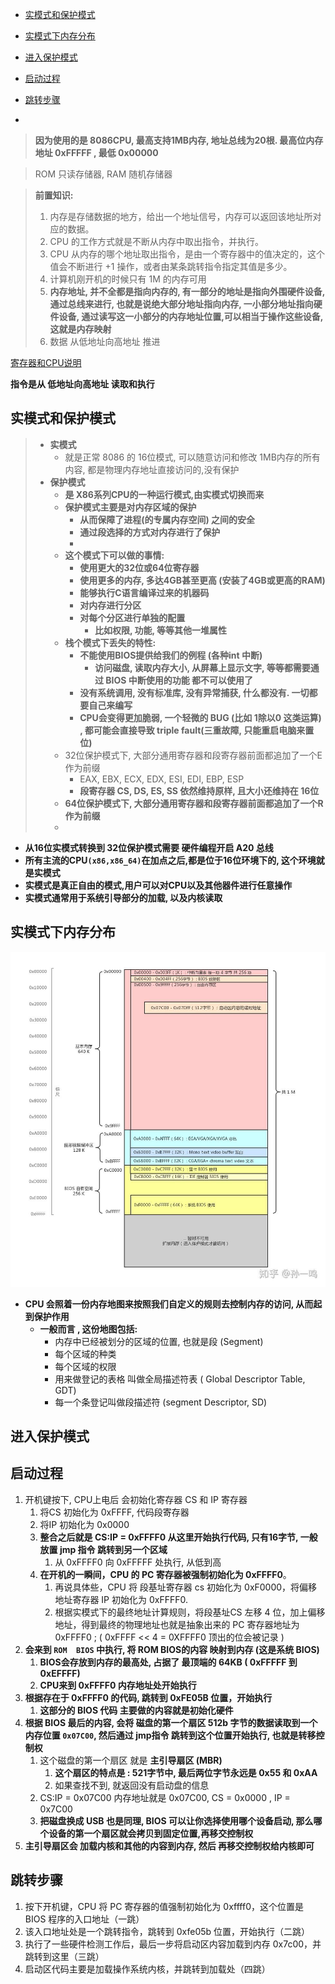 - [实模式和保护模式](#实模式和保护模式)

- [实模式下内存分布](#实模式下内存分布)

- [进入保护模式](#进入保护模式)

- [启动过程](#启动过程)

- [跳转步骤](#跳转步骤)

- 

  

> **因为使用的是  8086CPU, 最高支持1MB内存, 地址总线为20根. 最高位内存地址 0xFFFFF ,  最低 0x00000**

> ROM 只读存储器,   RAM 随机存储器

> **前置知识:**
>
> 1. 内存是存储数据的地方，给出一个地址信号，内存可以返回该地址所对应的数据。
> 2. CPU 的工作方式就是不断从内存中取出指令，并执行。
> 3. CPU 从内存的哪个地址取出指令，是由一个寄存器中的值决定的，这个值会不断进行 +1 操作，或者由某条跳转指令指定其值是多少。
> 4. 计算机刚开机的时候只有 1M 的内存可用
> 5. **内存地址, 并不全都是指向内存的, 有一部分的地址是指向外围硬件设备, 通过总线来进行, 也就是说绝大部分地址指向内存, 一小部分地址指向硬件设备, 通过读写这一小部分的内存地址位置,可以相当于操作这些设备, 这就是内存映射**
> 6. 数据 从低地址向高地址 推进



[寄存器和CPU说明](CPU_8086和ASM汇编.md)

**指令是从 低地址向高地址 读取和执行**



## 实模式和保护模式

> - **实模式**
>   - 就是正常 8086 的 16位模式, 可以随意访问和修改 1MB内存的所有内容, 都是物理内存地址直接访问的,没有保护
> - **保护模式**
>   - **是 X86系列CPU的一种运行模式,由实模式切换而来**
>   - **保护模式主要是对内存区域的保护**
>     - **从而保障了进程(的专属内存空间) 之间的安全**
>     - **通过段选择的方式对内存进行了保护**
>     - 
>   - **这个模式下可以做的事情:**
>     - **使用更大的32位或64位寄存器**
>     - **使用更多的内存, 多达4GB甚至更高 (安装了4GB或更高的RAM)**
>     - **能够执行C语言编译过来的机器码**
>     - **对内存进行分区**
>     - **对每个分区进行单独的配置**
>       - **比如权限, 功能, 等等其他一堆属性**
>   - **栈个模式下丢失的特性:**
>     - **不能使用BIOS提供给我们的例程 (各种int 中断)**
>       - **访问磁盘, 读取内存大小, 从屏幕上显示文字, 等等都需要通过 BIOS 中断使用的功能 都不可以使用了**
>     - **没有系统调用, 没有标准库, 没有异常捕获, 什么都没有. 一切都要自己来编写**
>     - **CPU会变得更加脆弱, 一个轻微的 BUG (比如 1除以0 这类运算) , 都可能会直接导致 triple fault(三重故障, 只能重启电脑来置位)**
>   - 32位保护模式下, 大部分通用寄存器和段寄存器前面都追加了一个E作为前缀
>     - EAX, EBX, ECX, EDX, ESI, EDI, EBP, ESP
>     - **段寄存器 CS, DS, ES, SS 依然维持原样, 且大小还维持在 16位**
>   - **64位保护模式下, 大部分通用寄存器和段寄存器前面都追加了一个R作为前缀**
>   - 

- **从16位实模式转换到 32位保护模式需要 硬件编程开启 A20 总线**
- **所有主流的CPU`(x86,x86_64)`在加点之后,都是位于16位环境下的, 这个环境就是实模式**
- **实模式是真正自由的模式,用户可以对CPU以及其他器件进行任意操作**
- **实模式通常用于系统引导部分的加载, 以及内核读取**







## 实模式下内存分布

![实模式下内存分布](png/实模式下内存分布.jpg)

- **CPU 会照着一份内存地图来按照我们自定义的规则去控制内存的访问, 从而起到保护作用**
  - **一般而言 , 这份地图包括:**
    - 内存中已经被划分的区域的位置, 也就是段 (Segment)
    - 每个区域的种类
    - 每个区域的权限
    - 用来做登记的表格 叫做全局描述符表 ( Global Descriptor Table, GDT)
    - 每一个条登记叫做段描述符 (segment Descriptor,  SD)



## 进入保护模式









## 启动过程

1. 开机键按下, CPU上电后 会初始化寄存器 CS 和 IP 寄存器
   1. 将CS 初始化为 0xFFFF,  代码段寄存器
   2. 将IP  初始化为 0x0000
   3. **整合之后就是 CS:IP  =   0xFFFF0 从这里开始执行代码, 只有16字节, 一般放置 jmp 指令 跳转到另一个区域**
      1. 从 0xFFFF0 向  0xFFFFF 处执行,  从低到高
   4. **在开机的一瞬间，CPU 的 PC 寄存器被强制初始化为 0xFFFF0**。
      1. 再说具体些，CPU 将 段基址寄存器 cs 初始化为 0xF0000，将偏移地址寄存器 IP 初始化为 0xFFFF0.
      2. 根据实模式下的最终地址计算规则，将段基址CS 左移 4 位，加上偏移地址，得到最终的物理地址也就是抽象出来的 PC 寄存器地址为 0xFFFF0  ;  ( 0xFFFF << 4  = 0XFFFF0   顶出的位会被记录 )
2. **会来到 `ROM  BIOS` 中执行, 将 ROM BIOS的内容 映射到内存 (这是系统 BIOS)**
   1. **BIOS会存放到内存的最高处,   占据了 最顶端的 64KB  ( 0xFFFFF 到 0xEFFFF)**
   2. **CPU来到 0xFFFF0 内存地址处开始执行**
3. **根据存在于 0xFFFF0 的代码, 跳转到 0xFE05B 位置，开始执行**
   1. **这部分的 BIOS 代码 主要做的内容就是初始化硬件**
4. **根据 BIOS 最后的内容, 会将 磁盘的第一个扇区  512b 字节的数据读取到一个内存位置 `0x07C00`, 然后通过 jmp指令 跳转到这个位置开始执行, 也就是转移控制权**
   1. 这个磁盘的第一个扇区 就是 **主引导扇区 (MBR)**
      1. **这个扇区的特点是 :  521字节中, 最后两位字节永远是 0x55 和 0xAA**
      2. 如果查找不到, 就返回没有启动盘的信息
   2. CS:IP = 0x07C00  内存地址就是 0x07C00,  CS = 0x0000 , IP = 0x7C00
   3. **把磁盘换成 USB 也是同理,  BIOS 可以让你选择使用哪个设备启动, 那么哪个设备的第一个扇区就会拷贝到固定位置,再移交控制权**
5. **主引导扇区会 加载内核和其他的内容到内存, 然后 再移交控制权给内核即可**









## 跳转步骤

1. 按下开机键，CPU 将 PC 寄存器的值强制初始化为 0xffff0，这个位置是 BIOS 程序的入口地址（一跳）
2. 该入口地址处是一个跳转指令，跳转到 0xfe05b 位置，开始执行（二跳）
3. 执行了一些硬件检测工作后，最后一步将启动区内容加载到内存 0x7c00，并跳转到这里（三跳）
4. 启动区代码主要是加载操作系统内核，并跳转到加载处（四跳）





